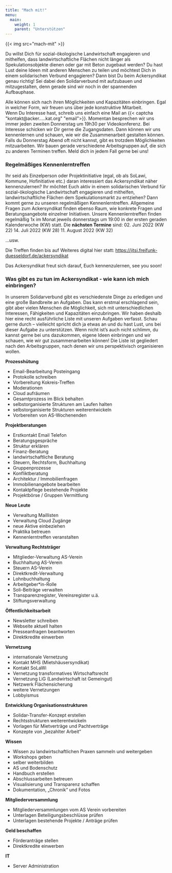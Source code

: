 ```yaml
---
title: "Mach mit!"
menu:
  main:
    weight: 1
    parent: "Unterstützen"
---
```


{{< img src="mach-mit" >}}

Du willst Dich für sozial-ökologische Landwirtschaft engagieren und mithelfen, dass landwirtschaftliche Flächen nicht länger als Spekulationsobjekte dienen oder gar mit Beton zugebaut werden? Du hast Lust deine Ideen mit anderen Menschen zu teilen und möchtest Dich in einem solidarischen Verbund engagieren? Dann bist Du beim Ackersyndikat genau richtig! Sei dabei den Solidarverbund mit aufzubauen und mitzugestalten, denn gerade sind wir noch in der spannenden Aufbauphase.

Alle können sich nach ihren Möglichkeiten und Kapazitäten einbringen. Egal in welcher Form, wir freuen uns über jede konstruktive Mitarbeit.  
Wenn Du Interesse hast, schreib uns einfach eine Mail an {{< captcha "kontakt@acker.....kat.org" "email">}}. Momentan besprechen wir uns immer jeden zweiten Donnerstag um 19h30 per Videokonferenz. Bei Interesse schicken wir Dir gerne die Zugangsdaten. Dann können wir uns kennenlernen und schauen, wie wir die Zusammenarbeit gestalten können. Falls du Donnerstag Abend oft nicht kannst, gibt es trotzdem Möglichkeiten mitzuarbeiten. Wir bauen gerade verschiedene Arbeitsgruppen auf, die sich zu anderen Terminen treffen. Meld dich in jedem Fall gerne bei uns!

### Regelmäßiges Kennenlerntreffen

Ihr seid als Einzelperson oder Projektinitiative (egal, ob als SoLawi, Kommune, Hofinitiative etc.) daran interessiert das Ackersyndikat näher kennenzulernen? Ihr möchtet Euch aktiv in einem solidarischen Verbund für sozial-ökologische Landwirtschaft engagieren und mithelfen, landwirtschaftliche Flächen dem Spekulationsmarkt zu entziehen?
Dann kommt gerne zu unseren regelmäßigen Kennenlerntreffen. Allgemeine Fragen zum Ackersyndikat finden ebenso Raum, wie konkrete Fragen und Beratungsangebote einzelner Initiativen.
Unsere Kennenlerntreffen finden regelmäßig 1x im Monat jeweils donnerstags um 19:00 in der ersten geraden Kalenderwoche (KW) statt. 
Die **nächsten Termine** sind:
02. Juni 2022 (KW 22)
14. Juli 2022 (KW 28)
11. August 2022 (KW 32)

…usw.

Die Treffen finden bis auf Weiteres digital hier statt: https://jitsi.freifunk-duesseldorf.de/ackersyndikat

Das Ackersyndikat freut sich darauf, Euch kennenzulernen, see you soon!

### Was gibt es zu tun im Ackersyndikat - wie kann ich mich einbringen?

In unserem Solidarverbund gibt es verschiedenste Dinge zu erledigen und eine große Bandbreite an Aufgaben. Das kann erstmal erschlagend sein, gibt aber vielen Menschen die Möglichkeit, sich mit unterschiedlichen Interessen, Fähigkeiten und Kapazitäten einzubringen. Wir haben deshalb hier eine recht ausführliche Liste mit unseren Aufgaben verfasst. Schau gerne durch – vielleicht spricht dich ja etwas an und du hast Lust, uns bei dieser Aufgabe zu unterstützen. Wenn nicht ist’s auch nicht schlimm, du kannst gerne bei uns dazukommen, eigene Ideen einbringen und wir schauen, wie wir gut zusammenarbeiten können! Die Liste ist gegliedert nach den Arbeitsgruppen, nach denen wir uns perspektivisch organisieren wollen.

**Prozesshütung**
- Email-Bearbeitung Posteingang
- Protokolle schreiben
- Vorbereitung Kokreis-Treffen
- Moderationen
- Cloud aufräumen
- Gesamtprozess im Blick behalten
- selbstorganisierte Strukturen am Laufen halten
- selbstorganisierte Strukturen weiterentwickeln
- Vorbereiten von AS-Wochenenden

**Projektberatungen**
- Erstkontakt Email Telefon
- Beratungsgespräche
- Struktur erklären
- Finanz-Beratung
- landwirtschaftliche Beratung
- Steuern, Rechtsform, Buchhaltung
- Gruppenprozesse
- Konfliktberatung
- Architektur / Immobilienfragen
- Immobilienangebote bearbeiten
- Kontaktpflege bestehende Projekte
- Projektbörse / Gruppen Vermittlung

**Neue Leute**
- Verwaltung Maillisten
- Verwaltung Cloud Zugänge
- neue Aktive einbeziehen
- Praktika betreuen
- Kennenlerntreffen veranstalten

**Verwaltung Rechtsträger**
- Mitglieder-Verwaltung AS-Verein
- Buchhaltung AS-Verein
- Steuern AS-Verein
- Direktkredit-Verwaltung
- Lohnbuchhaltung
- Arbeitgeber\*in-Rolle
- Soli-Beiträge verwalten
- Transparenzregister, Vereinsregister u.ä.
- Stiftungsverwaltung

**Öffentlichkeitsarbeit**
- Newsletter schreiben
- Webseite aktuell halten
- Presseanfragen beantworten
- Direktkredite einwerben

**Vernetzung**
- internationale Vernetzung
- Kontakt MHS (Mietshäusersyndikat)
- Kontakt SoLaWi
- Vernetzung transformatives Wirtschaftsrecht
- Vernetzung LiG (Landwirtschaft ist Gemeingut)
- Netzwerk Flächensicherung
- weitere Vernetzungen
- Lobbyismus

**Entwicklung Organisationsstrukturen**
- Solidar-Transfer-Konzept erstellen
- Rechtsstrukturen weiterentwickeln
- Vorlagen für Mietverträge und Pachtverträge
- Konzepte von „bezahlter Arbeit“

**Wissen**
- Wissen zu landwirtschaftlichen Praxen sammeln und weitergeben
- Workshops geben
- selber weiterbilden
- AS und Bodenschutz
- Handbuch erstellen
- Abschlussarbeiten betreuen
- Visualisierung und Transparenz schaffen
- Dokumentation, „Chronik“ und Fotos

**Mitgliederversammlung**
- Mitgliederversammlungen vom AS Verein vorbereiten
- Unterlagen Beteiligungsbeschlüsse prüfen
- Unterlagen bestehende Projekte / Anträge prüfen

**Geld beschaffen**
- Förderanträge stellen
- Direktkredite einwerben

**IT**
- Server Administration
